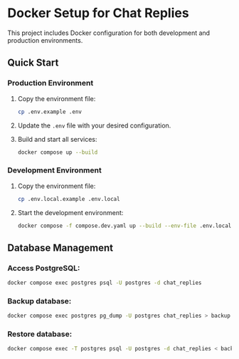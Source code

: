 # Docker Setup for Chat Replies

This project includes Docker configuration for both development and production environments.

## Quick Start

### Production Environment

1. Copy the environment file:
   ```bash
   cp .env.example .env
   ```

2. Update the `.env` file with your desired configuration.

3. Build and start all services:
   ```bash
   docker compose up --build
   ```

### Development Environment

1. Copy the environment file:
   ```bash
   cp .env.local.example .env.local
   ```

2. Start the development environment:
   ```bash
   docker compose -f compose.dev.yaml up --build --env-file .env.local
   ```

## Database Management

### Access PostgreSQL:
```bash
docker compose exec postgres psql -U postgres -d chat_replies
```

### Backup database:
```bash
docker compose exec postgres pg_dump -U postgres chat_replies > backup.sql
```

### Restore database:
```bash
docker compose exec -T postgres psql -U postgres -d chat_replies < backup.sql
```
